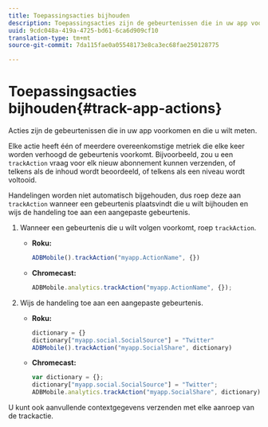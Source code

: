 ```yaml
---
title: Toepassingsacties bijhouden
description: Toepassingsacties zijn de gebeurtenissen die in uw app voorkomen en die u wilt meten.
uuid: 9cdc048a-419a-4725-bd61-6ca6d909cf10
translation-type: tm+mt
source-git-commit: 7da115fae0a05548173e8ca3ec68fae250128775

---
```



# Toepassingsacties bijhouden{#track-app-actions}

Acties zijn de gebeurtenissen die in uw app voorkomen en die u wilt meten.

Elke actie heeft één of meerdere overeenkomstige metriek die elke keer worden verhoogd de gebeurtenis voorkomt. Bijvoorbeeld, zou u een `trackAction` vraag voor elk nieuw abonnement kunnen verzenden, of telkens als de inhoud wordt beoordeeld, of telkens als een niveau wordt voltooid.

Handelingen worden niet automatisch bijgehouden, dus roep deze aan `trackAction` wanneer een gebeurtenis plaatsvindt die u wilt bijhouden en wijs de handeling toe aan een aangepaste gebeurtenis.

1. Wanneer een gebeurtenis die u wilt volgen voorkomt, roep `trackAction`.

   * **Roku:**

      ```js
      ADBMobile().trackAction("myapp.ActionName", {})
      ```

   * **Chromecast:**

      ```js
      ADBMobile.analytics.trackAction("myapp.ActionName", {});
      ```

1. Wijs de handeling toe aan een aangepaste gebeurtenis.

   * **Roku:**

      ```js
      dictionary = {} 
      dictionary["myapp.social.SocialSource"] = "Twitter"  
      ADBMobile().trackAction("myapp.SocialShare", dictionary)
      ```

   * **Chromecast:**

      ```js
      var dictionary = {}; 
      dictionary["myapp.social.SocialSource"] = "Twitter"; 
      ADBMobile.analytics.trackAction("myapp.SocialShare", dictionary);
      ```

U kunt ook aanvullende contextgegevens verzenden met elke aanroep van de trackactie.


